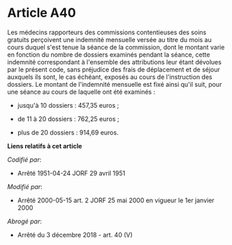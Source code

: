 # Article A40

Les médecins rapporteurs des commissions contentieuses des soins gratuits perçoivent une indemnité mensuelle versée au titre
du mois au cours duquel s'est tenue la séance de la commission, dont le montant varie en fonction du nombre de dossiers
examinés pendant la séance, cette indemnité correspondant à l'ensemble des attributions leur étant dévolues par le présent
code, sans préjudice des frais de déplacement et de séjour auxquels ils sont, le cas échéant, exposés au cours de
l'instruction des dossiers. Le montant de l'indemnité mensuelle est fixé ainsi qu'il suit, pour une séance au cours de
laquelle ont été examinés :

- jusqu'à 10 dossiers : 457,35 euros ;

- de 11 à 20 dossiers : 762,25 euros ;

- plus de 20 dossiers : 914,69 euros.

**Liens relatifs à cet article**

_Codifié par_:

  - Arrêté 1951-04-24 JORF 29 avril 1951

_Modifié par_:

  - Arrêté 2000-05-15 art. 2 JORF 25 mai 2000 en vigueur le 1er janvier 2000

_Abrogé par_:

  - Arrêté du 3 décembre 2018 - art. 40 (V)
